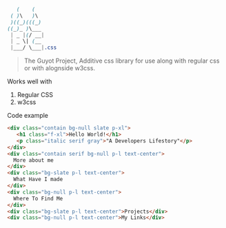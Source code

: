 ```css
   (    (    
 ( )\   )\   
 )((_)(((_)  
((_)_ )\___  
 | _ |(/ __| 
 | _ \| (__  
 |___/ \___|.css
```

>  The Guyot Project, Additive css library for use along with regular css or with alognside w3css.
> 
Works well with

1. Regular CSS
2. w3css

Code example

```html
<div class="contain bg-null slate p-xl">
   <h1 class="f-xl">Hello World!</h1>
   <p class="italic serif gray">"A Developers Lifestory"</p>
</div>
<div class="contain serif bg-null p-l text-center">
  More about me
</div>
<div class="bg-slate p-l text-center">
  What Have I made
</div>
<div class="bg-null p-l text-center">
  Where To Find Me
</div>
<div class="bg-slate p-l text-center">Projects</div>
<div class="bg-null p-l text-center">My Links</div>
```
